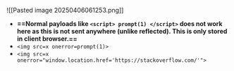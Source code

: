 ![[Pasted image 20250406061253.png]]

- **==Normal payloads like `<script> prompt(1) </script>` does not work here as this is not sent anywhere (unlike reflected). This is only stored in client browser.==**
- `<img src=x onerror=prompt(1)>`
- `<img src=x onerror="window.location.href='https://stackoverflow.com/'">`